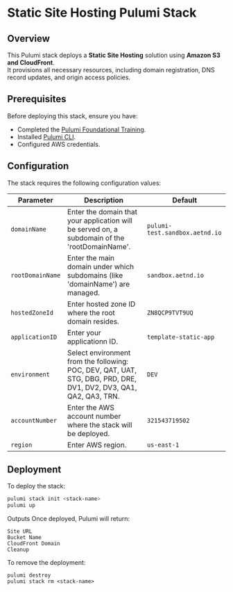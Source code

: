 # Static Site Hosting Pulumi Stack

## Overview  
This Pulumi stack deploys a **Static Site Hosting** solution using **Amazon S3 and CloudFront**.  
It provisions all necessary resources, including domain registration, DNS record updates, and origin access policies.  

## Prerequisites  
Before deploying this stack, ensure you have:  
- Completed the [Pulumi Foundational Training](https://github.com/pulumi/foundational-training).  
- Installed [Pulumi CLI](https://www.pulumi.com/docs/install/).  
- Configured AWS credentials.  

## Configuration  
The stack requires the following configuration values:  

| Parameter         | Description | Default |
|------------------|------------|---------|
| `domainName` | Enter the domain that your application will be served on, a subdomain of the 'rootDomainName'. | `pulumi-test.sandbox.aetnd.io` |
| `rootDomainName` | Enter the main domain under which subdomains (like 'domainName') are managed. | `sandbox.aetnd.io` | 
| `hostedZoneId` | Enter hosted zone ID where the root domain resides. | `ZN8QCP9TVT9UQ` | 
| `applicationID` | Enter your applicationn ID. | `template-static-app` |
| `environment` | Select environment from the following: POC, DEV, QAT, UAT, STG, DBG, PRD, DRE, DV1, DV2, DV3, QA1, QA2, QA3, TRN. | `DEV` |
| `accountNumber` | Enter the AWS account number where the stack will be deployed. | `321543719502` |
| `region` | Enter AWS region. | `us-east-1` |

## Deployment  
To deploy the stack:  

```sh
pulumi stack init <stack-name>
pulumi up
```

Outputs
Once deployed, Pulumi will return:

```
Site URL  
Bucket Name  
CloudFront Domain 
Cleanup
```

To remove the deployment:

```
pulumi destroy
pulumi stack rm <stack-name>
```